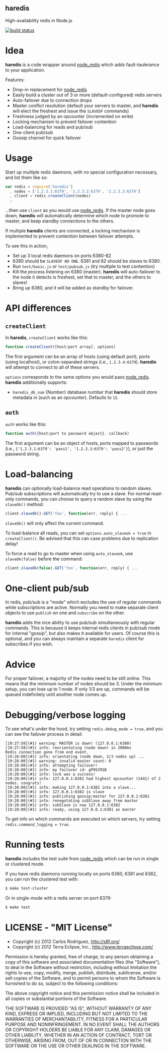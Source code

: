 haredis
-------

High-availability redis in Node.js

[![build status](https://secure.travis-ci.org/carlos8f/haredis.png)](http://travis-ci.org/carlos8f/haredis)

Idea
====

**haredis** is a code wrapper around [node_redis](https://github.com/mranney/node_redis)
which adds fault-taulerance to your application.

Features:

- Drop-in replacement for [node_redis](https://github.com/mranney/node_redis)
- Easily build a cluster out of 3 or more (default-configured) redis servers
- Auto-failover due to connection drops
- Master conflict resolution (default your servers to master, and **haredis**
  will elect the freshest and issue the `SLAVEOF` commands)
- Freshness judged by an opcounter (incremented on write)
- Locking mechanism to prevent failover contention
- Load-balancing for reads and pub/sub
- One-client pub/sub
- Gossip channel for quick failover

Usage
=====

Start up multiple redis daemons, with no special configuration necessary, and
list them like so:

```javascript
var redis = require('haredis')
  , nodes = ['1.2.3.1:6379', '1.2.3.2:6379', '1.2.3.3:6379']
  , client = redis.createClient(nodes)
  ;
```

...then use `client` as you would use [node_redis](https://github.com/mranney/node_redis).
If the master node goes down, **haredis** will automatically determine which node
to promote to master, and keep standby connections to the others.

If multiple **haredis** clients are connected, a locking mechanism is implemented
to prevent contention between failover attempts.

To see this in action,

- Set up 3 local redis daemons on ports 6380-82
- 6380 should be `SLAVEOF NO ONE`. 6381 and 82 should be slaves to 6380.
- Run `test/basic.js` or `test/pubsub.js` (try multiple to test contention)
- Kill the process listening on 6380 (master). **haredis** will auto-failover to
  the node it detects is freshest, set that to master, and the others to slaves!
- Bring up 6380, and it will be added as standby for failover.

API differences
===============

`createClient`
--------------

In **haredis**, `createClient` works like this:

```javascript
function createClient([host/port array], options)
```

The first argument can be an array of hosts (using default port), ports (using
localhost), or colon-separated strings (i.e., `1.2.3.4:6379`). **haredis** will
attempt to connect to all of these servers.

`options` corresponds to the same options you would pass
[node_redis](https://github.com/mranney/node_redis). **haredis**
additionally supports:

- `haredis_db_num` {Number} database number that **haredis** should store metadata
  in (such as an opcounter). Defaults to `15`.

`auth`
------

`auth` works like this:

```javascript
function auth({host/port to password object}, callback)
```

The first argument can be an object of hosts, ports mapped to passwords
(i.e., `{'1.2.3.1:6379': 'pass1', '1.2.3.3:6379': 'pass2'}`), or just the password
string.

Load-balancing
==============

**haredis** can optionally load-balance read operations to random slaves. Pub/sub
subscriptions will automatically try to use a slave. For normal read-only
commands, you can choose to query a random slave by using the `slaveOk()` method:

```javascript
client.slaveOk().GET('foo', function(err, reply) { ...
```

`slaveOk()` will only affect the current command.

To load-balance all reads, you can set `options.auto_slaveok = true` in
`createClient()`. Be advised that this can case problems due to replication delay!

To force a read to go to master when using `auto_slaveok`, use `slaveOk(false)`
before the command:

```javascript
client.slaveOk(false).GET('foo', function(err, reply) { ...
```

One-client pub/sub
==================

In redis, pub/sub is a "mode" which excludes the use of regular commands while
subscriptions are active. Normally you need to make separate client objects to
use `publish` on one and `subscribe` on the other.

**haredis** adds the nice ability to use pub/sub simultaneously with regular
commands. This is because it keeps internal redis clients in pub/sub mode for
internal "gossip", but also makes it available for users. Of course this is
optional, and you can always maintain a separate `haredis` client for subscribes
if you wish.

Advice
======

For proper failover, a majority of the nodes need to be still online. This means
that the minimum number of nodes should be 3. Under the minimum setup, you can
lose up to 1 node. If only 1/3 are up, commands will be queued indefinitely until
another node comes up.

Debugging/verbose logging
=========================

To see what's under the hood, try setting `redis.debug_mode = true`, and you can
see the failover process in detail:

```
[19:27:58](#1) warning: MASTER is down! (127.0.0.1:6380)
[19:27:58](#1) info: reorientating (node down) in 2000ms
Redis connection gone from end event.
[19:28:00](#1) info: orientating (node down, 2/3 nodes up) ...
[19:28:00](#1) warning: invalid master count: 0
[19:28:00](#1) info: attempting failover!
[19:28:00](#1) info: my failover id: gP0SCM1B
[19:28:00](#1) info: lock was a success!
[19:28:00](#1) info: 127.0.0.1:6381 had highest opcounter (1441) of 2 nodes. congrats!
[19:28:00](#1) info: making 127.0.0.1:6382 into a slave...
[19:28:00](#1) info: 127.0.0.1:6382 is slave
[19:28:00](#1) info: publishing gossip:master for 127.0.0.1:6381
[19:28:00](#1) info: renegotating subSlave away from master
[19:28:00](#1) info: subSlave is now 127.0.0.1:6382
[19:28:00](#1) info: ready, using 127.0.0.1:6381 as master
```

To get info on which commands are executed on which servers, try setting
`redis.command_logging = true`.

Running tests
=============

**haredis** includes the test suite from [node_redis](https://github.com/mranney/node_redis)
which can be run in single or clustered mode.

If you have redis daemons running locally on ports 6380, 6381 and 8382, you can
run the clustered test with:

```bash
$ make test-cluster
```

Or in single-mode with a redis server on port 6379:

```bash
$ make test
```

LICENSE - "MIT License"
=======================

- Copyright (c) 2012 Carlos Rodriguez, http://s8f.org/
- Copyright (c) 2012 Terra Eclipse, Inc., http://www.terraeclipse.com/

Permission is hereby granted, free of charge, to any person
obtaining a copy of this software and associated documentation
files (the "Software"), to deal in the Software without
restriction, including without limitation the rights to use,
copy, modify, merge, publish, distribute, sublicense, and/or sell
copies of the Software, and to permit persons to whom the
Software is furnished to do so, subject to the following
conditions:

The above copyright notice and this permission notice shall be
included in all copies or substantial portions of the Software.

THE SOFTWARE IS PROVIDED "AS IS", WITHOUT WARRANTY OF ANY KIND,
EXPRESS OR IMPLIED, INCLUDING BUT NOT LIMITED TO THE WARRANTIES
OF MERCHANTABILITY, FITNESS FOR A PARTICULAR PURPOSE AND
NONINFRINGEMENT. IN NO EVENT SHALL THE AUTHORS OR COPYRIGHT
HOLDERS BE LIABLE FOR ANY CLAIM, DAMAGES OR OTHER LIABILITY,
WHETHER IN AN ACTION OF CONTRACT, TORT OR OTHERWISE, ARISING
FROM, OUT OF OR IN CONNECTION WITH THE SOFTWARE OR THE USE OR
OTHER DEALINGS IN THE SOFTWARE.